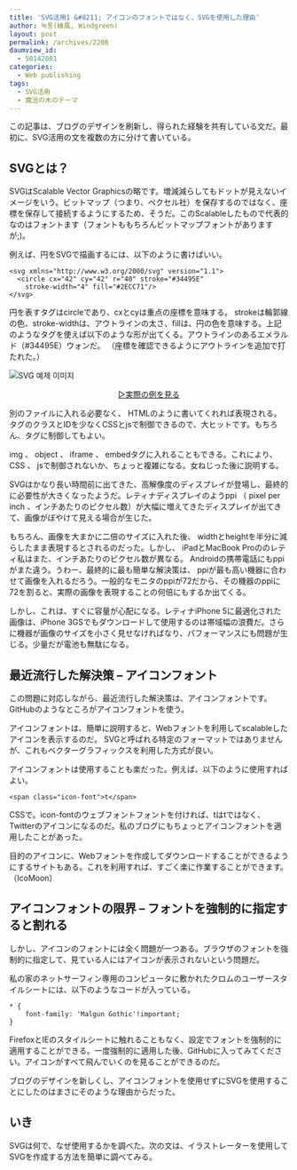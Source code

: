 ```yaml
---
title: 'SVG活用1 &#8211; アイコンのフォントではなく、SVGを使用した理由'
author: 녹풍(綠風, Windgreen)
layout: post
permalink: /archives/2208
daumview_id:
  - 50142881
categories:
  - Web publishing
tags:
  - SVG活用
  - 魔法の木のテーマ
---
```

この記事は、ブログのデザインを刷新し、得られた経験を共有している文だ。最初に、SVG活用の文を複数の方に分けて書いている。

## SVGとは？

SVGはScalable Vector Graphicsの略です。増減減らしてもドットが見えないイメージをいう。ビットマップ（つまり、ペクセル社）を保存するのではなく、座標を保存して接続するようにするため、そうだ。このScalableしたもので代表的なのはフォントます（フォントももちろんビットマップフォントがありますが;)。

例えば、円をSVGで描画するには、以下のように書けばいい。

    <svg xmlns="http://www.w3.org/2000/svg" version="1.1">
      <circle cx="42" cy="42" r="40" stroke="#34495E" 
        stroke-width="4" fill="#2ECC71"/>
    </svg>
    

円を表すタグはcircleであり、cxとcyは重点の座標を意味する。 strokeは輪郭線の色、stroke-widthは、アウトラインの太さ、fillは、円の色を意味する。上記のようなタグを使えば以下のような形が出てくる。アウトラインのあるエメラルド（#34495E）ウォンだ。 （座標を確認できるようにアウトラインを追加で打たれた。）

<img class="aligncenter" alt="SVG 예제 이미지" src="http://dl.dropboxusercontent.com/u/15546257/blog/mytory/svg/svg-example.png" />

<p style="text-align: center;">
  <a href="http://dl.dropboxusercontent.com/u/15546257/blog/mytory/svg/svg-example.html">▷実際の例を見る</a>
</p>

別のファイルに入れる必要なく、 HTMLのように書いてくれれば表現される。タグのクラスとIDを少なくCSSとjsで制御できるので、大ヒットです。もちろん、タグに制御してもよい。

img 、 object 、 iframe 、 embedタグに入れることもできる。これにより、 CSS 、 jsで制御されないか、ちょっと複雑になる。女ねじった後に説明する。

SVGはかなり長い時間前に出てきた、高解像度のディスプレイが登場し、最終的に必要性が大きくなったようだ。レティナディスプレイのようppi （ pixel per inch 、インチあたりのピクセル数）が大幅に増えてきたディスプレイが出てきて、画像がぼやけて見える場合が生じた。

もちろん、画像を大まかに二倍のサイズに入れた後、 widthとheightを半分に減らしたまま表現するとされるのだった。しかし、 iPadとMacBook Proののレティ私はまた、インチあたりのピクセル数が異なる。 Androidの携帯電話にもppiがまた違う。うわー、最終的に最も簡単な解決策は、 ppiが最も高い機器に合わせて画像を入れるだろう。一般的なモニタのppiが72だから、その機器のppiに72を割ると、実際の画像を表現することの何倍にもするか出てくる。

しかし、これは、すぐに容量が心配になる。レティナiPhone 5に最適化された画像は、iPhone 3GSでもダウンロードして使用するのは帯域幅の浪費だ。さらに機器が画像のサイズを小さく見せなければなり、パフォーマンスにも問題が生じる。少量だが電池も無駄になる。

## 最近流行した解決策 &#8211; アイコンフォント

この問題に対応しながら、最近流行した解決策は、アイコンフォントです。 GitHubのようなところがアイコンフォントを使う。

アイコンフォントは、簡単に説明すると、Webフォントを利用してscalableしたアイコンを表示するのだ。 SVGと呼ばれる特定のフォーマットではありませんが、これもベクターグラフィックスを利用した方式が良い。

アイコンフォントは使用することも楽だった。例えば、以下のように使用すればよい。

    <span class="icon-font">t</span>
    

CSSで。icon-fontのウェブフォントフォントを付ければ、tはtではなく、Twitterのアイコンになるのだ。私のブログにもちょっとアイコンフォントを適用したことがあった。

目的のアイコンに、Webフォントを作成してダウンロードすることができるようにするサイトもある。これを利用すれば、すごく楽に作業することができます。 （IcoMoon）

## アイコンフォントの限界 &#8211; フォントを強制的に指定すると割れる

しかし、アイコンのフォントには全く問題が一つある。ブラウザのフォントを強制的に指定して、見ている人にはアイコンが表示されないという問題だ。

私の家のネットサーフィン専用のコンピュータに敷かれたクロムのユーザースタイルシートには、以下のようなコードが入っている。

    * {
        font-family: 'Malgun Gothic'!important;
    }
    

FirefoxとIEのスタイルシートに触れることもなく、設定でフォントを強制的に適用することができる。一度強制的に適用した後、GitHubに入ってみてください。アイコンがすべて飛んでいくのを見ることができるのだ。

ブログのデザインを新しくし、アイコンフォントを使用せずにSVGを使用することにしたのはまさにそのような理由からだった。

## いき

SVGは何で、なぜ使用するかを調べた。次の文は、イラストレーターを使用してSVGを作成する方法を簡単に調べてみる。